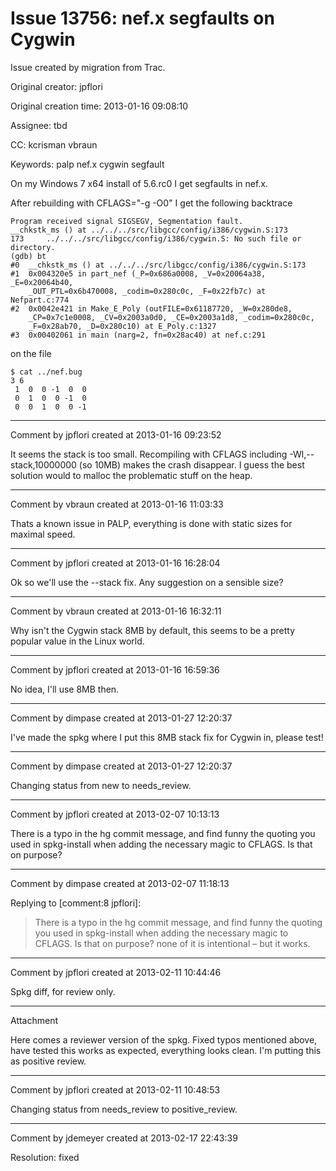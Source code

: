# Issue 13756: nef.x segfaults on Cygwin

Issue created by migration from Trac.

Original creator: jpflori

Original creation time: 2013-01-16 09:08:10

Assignee: tbd

CC:  kcrisman vbraun

Keywords: palp nef.x cygwin segfault

On my Windows 7 x64 install of 5.6.rc0 I get segfaults in nef.x.

After rebuilding with CFLAGS="-g -O0" I get the following backtrace

```
Program received signal SIGSEGV, Segmentation fault.
__chkstk_ms () at ../../../src/libgcc/config/i386/cygwin.S:173
173     ../../../src/libgcc/config/i386/cygwin.S: No such file or directory.
(gdb) bt
#0  __chkstk_ms () at ../../../src/libgcc/config/i386/cygwin.S:173
#1  0x004320e5 in part_nef (_P=0x686a0008, _V=0x20064a38, _E=0x20064b40,
    _OUT_PTL=0x6b470008, _codim=0x280c0c, _F=0x22fb7c) at Nefpart.c:774
#2  0x0042e421 in Make_E_Poly (outFILE=0x61187720, _W=0x280de8,
    _CP=0x7c1e0008, _CV=0x2003a0d0, _CE=0x2003a1d8, _codim=0x280c0c,
    _F=0x28ab70, _D=0x280c10) at E_Poly.c:1327
#3  0x00402061 in main (narg=2, fn=0x28ac40) at nef.c:291
```

on the file

```
$ cat ../nef.bug
3 6
 1  0  0 -1  0  0
 0  1  0  0 -1  0
 0  0  1  0  0 -1
```



---

Comment by jpflori created at 2013-01-16 09:23:52

It seems the stack is too small.
Recompiling with CFLAGS including -Wl,--stack,10000000 (so 10MB) makes the crash disappear.
I guess the best solution would to malloc the problematic stuff on the heap.


---

Comment by vbraun created at 2013-01-16 11:03:33

Thats a known issue in PALP, everything is done with static sizes for maximal speed.


---

Comment by jpflori created at 2013-01-16 16:28:04

Ok so we'll use the --stack fix.
Any suggestion on a sensible size?


---

Comment by vbraun created at 2013-01-16 16:32:11

Why isn't the Cygwin stack 8MB by default, this seems to be a pretty popular value in the Linux world.


---

Comment by jpflori created at 2013-01-16 16:59:36

No idea, I'll use 8MB then.


---

Comment by dimpase created at 2013-01-27 12:20:37

I've made the spkg where I put this 8MB stack fix for Cygwin in, please test!


---

Comment by dimpase created at 2013-01-27 12:20:37

Changing status from new to needs_review.


---

Comment by jpflori created at 2013-02-07 10:13:13

There is a typo in the hg commit message, and find funny the quoting you used in spkg-install when adding the necessary magic to CFLAGS.
Is that on purpose?


---

Comment by dimpase created at 2013-02-07 11:18:13

Replying to [comment:8 jpflori]:
> There is a typo in the hg commit message, and find funny the quoting you used in spkg-install when adding the necessary magic to CFLAGS.
> Is that on purpose?
none of it is intentional – but it works.


---

Comment by jpflori created at 2013-02-11 10:44:46

Spkg diff, for review only.


---

Attachment

Here comes a reviewer version of the spkg.
Fixed typos mentioned above, have tested this works as expected, everything looks clean.
I'm putting this as positive review.


---

Comment by jpflori created at 2013-02-11 10:48:53

Changing status from needs_review to positive_review.


---

Comment by jdemeyer created at 2013-02-17 22:43:39

Resolution: fixed
